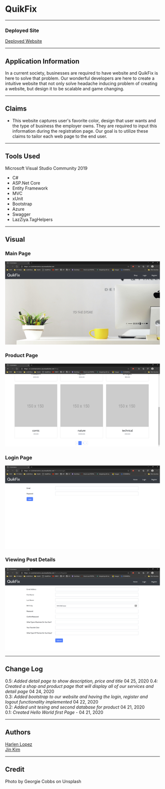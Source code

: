 # QuikFix
---

### Deployed Site

[Deployed Website](https://e-commercemvc.azurewebsites.net/)

---
## Application Information

In a current society, businesses are required to have website and QuikFix is here to solve that problem. Our wonderful developers are here to create a intuitive website that not only solve headache inducing problem of creating a website, but design it to be scalable and game changing.

---
## Claims

- This website captures user's favorite color, design that user wants and the type of business the employer owns. They are required to input this information during the registration page. Our goal is to utilize these claims to tailor each web page to the end user.

---
## Tools Used
Microsoft Visual Studio Community 2019

- C#
- ASP.Net Core
- Entity Framework
- MVC
- xUnit
- Bootstrap
- Azure
- Swagger
- LazZiya.TagHelpers
---

## Visual

### Main Page
![Main Page](./assets/mainpage.jpg)

### Product Page
![Product Page](./assets/productlist.png)

### Login Page
![Login Page](./assets/login.png)

### Viewing Post Details
![Registration Page](./assets/register.png)


---

## Change Log
0.5: *Added detail page to show description, price and title* 04 25, 2020
0.4: *Created a shop and product page that will display all of our services and detail page* 04 24, 2020  
0.3: *Added bootstrap to our website and having the login, register and logout functionality implemented* 04 22, 2020  
0.2: *Added unit tesing and second database for product* 04 21, 2020  
0.1: *Created Hello World first Page* -  04 21, 2020


---

## Authors
[Harlen Lopez](https://github.com/harlenlopez)  
[Jin Kim](https://github.com/jinwoov)

---
## Credit
Photo by Georgie Cobbs on Unsplash  